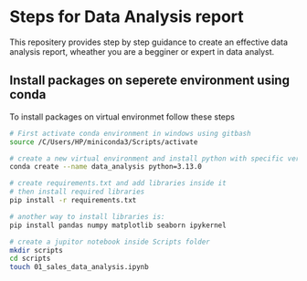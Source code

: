 # Steps for Data Analysis report
This repositery provides step by step guidance to create an effective data analysis report, wheather you are a begginer or expert in data analyst. 

## Install packages on seperete environment using conda
To install packages on virtual environmet follow these steps

```bash
# First activate conda environment in windows using gitbash 
source /C/Users/HP/miniconda3/Scripts/activate

# create a new virtual environment and install python with specific version
conda create --name data_analysis python=3.13.0

# create requirements.txt and add libraries inside it
# then install required libraries
pip install -r requirements.txt

# another way to install libraries is:
pip install pandas numpy matplotlib seaborn ipykernel

# create a jupitor notebook inside Scripts folder
mkdir scripts
cd scripts
touch 01_sales_data_analysis.ipynb
```


